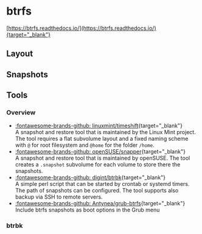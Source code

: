 # btrfs

[https://btrfs.readthedocs.io/](https://btrfs.readthedocs.io/){target="_blank"}

## Layout

## Snapshots

## Tools

### Overview

* [:fontawesome-brands-github: linuxmint/timeshift](
   https://github.com/linuxmint/timeshift){target="_blank"}<br />
  A snapshot and restore tool that is maintained by the Linux Mint project. The
  tool requires a flat subvolume layout and a fixed naming scheme with `@` for
  root filesystem and `@home` for the folder `/home`.
* [:fontawesome-brands-github: openSUSE/snapper](
   https://github.com/openSUSE/snapper){target="_blank"}<br />
  A snapshot and restore tool that is maintained by openSUSE. The tool creates a
  `.snapshot` subvolume for each volume to store there the snapshots.
* [:fontawesome-brands-github: digint/btrbk](
   https://github.com/digint/btrbk){target="_blank"}<br />
  A simple perl script that can be started by crontab or systemd timers. The
  path of snapshots can be configured. The tool supports also backup via SSH to
  remote servers.
* [:fontawesome-brands-github: Antynea/grub-btrfs](
   https://github.com/Antynea/grub-btrfs){target="_blank"}<br />
  Include btrfs snapshots as boot options in the Grub menu

### btrbk
